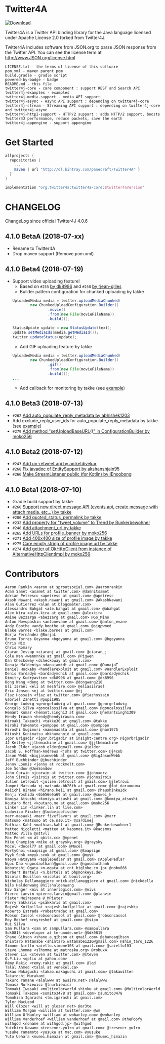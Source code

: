 Twitter4A
=========

[ ![Download](https://api.bintray.com/packages/panecraft/maven/Twitter4A/images/download.svg) ](https://bintray.com/panecraft/maven/Twitter4A/_latestVersion)

<!--*This repository is provided for convenience of existing users of Twitter4J for the stopgap hiatus of the official Twitter4J.*-->


Twitter4A is a Twitter API binding library for the Java language licensed under Apache License 2.0 forked from Twitter4J.

Twitter4A includes software from JSON.org to parse JSON response from the Twitter API. You can see the license term at http://www.JSON.org/license.html



```
LICENSE.txt - the terms of license of this software
pom.xml - maven parent pom
build.gradle - gradle script
powered-by-badge - badge
README.md - this file
twitter4j-core - core component : support REST and Search API
twitter4j-examples - examples
twitter4j-media-support - media API support
twitter4j-async - Async API support : depending on twitter4j-core
twitter4j-stream - Streaming API support : depending on twitter4j-core and twitter4j-async
twitter4j-http2-support - HTTP/2 support : adds HTTP/2 support, boosts Twitter4J performance, reduce packets, save the earth
twitter4j-appengine - support appengine
```


Get Started
===========

```groovy
allprojects {
  repositories {
    ...
    maven { url "http://dl.bintray.com/panecraft/Twitter4A" }
  }
}
```

```groovy
implementation "org.twitter4a:twitter4a-core:$twitter4aVersion"
```

CHANGELOG
=========

ChangeLog since official Twitter4J 4.0.6

## 4.1.0 BetaA (2018-07-xx)
  - Rename to Twitter4A
  - Drop maven support (Remove pom.xml)
  

## 4.1.0 Beta4 (2018-07-19)
  - Support video uploading feature!
    * Based on ```#255``` [by dk8996](https://github.com/yusuke/twitter4j/pull/255) and ```#258``` [by rjean-gilles](https://github.com/yusuke/twitter4j/pull/258)
    * Builder pattern configuration for chunked uploading by takke
    ```java
    UploadedMedia media = twitter.uploadMediaChunked(
            new ChunkedUploadConfiguration.Builder()
                    .movie()
                    .from(new File(movieFileName))
                    .build());

    StatusUpdate update = new StatusUpdate(text);
    update.setMediaIds(media.getMediaId());
    twitter.updateStatus(update);
    ```
    * Add GIF uploading feature by takke
    ```java
    UploadedMedia media = twitter.uploadMediaChunked(
            new ChunkedUploadConfiguration.Builder()
                    .gif()
                    .from(new File(movieFileName))
                    .build());
    ...
    ```
    * Add callback for monitoring by takke (see [example](https://github.com/takke/twitter4j/blob/master/twitter4j-examples/src/main/java/twitter4j/examples/tweets/UploadMovie.java#L57))

## 4.1.0 Beta3 (2018-07-13)
  - ```#262``` [Add auto_populate_reply_metadata by abhishek1203](https://github.com/yusuke/twitter4j/pull/262)
  - Add exclude_reply_user_ids for auto_populate_reply_metadata by takke (see [example](https://github.com/takke/twitter4j/blob/master/twitter4j-examples/src/main/java/twitter4j/examples/tweets/ReplyStatus.java#L51-L53))
  - ```#279``` [Add method "setUploadBaseURL()" in ConfigurationBuilder by moko256](https://github.com/yusuke/twitter4j/pull/279)

## 4.1.0 Beta2 (2018-07-12)
  - ```#243``` [Add un-retweet api by aniketdivekar](https://github.com/yusuke/twitter4j/pull/243)
  - ```#268``` [Fix javadoc of EntitySupport by akshanshjain95](https://github.com/yusuke/twitter4j/pull/268)
  - ```#266``` [Make StreamListener public (for Kotlin) by IEnoobong](https://github.com/yusuke/twitter4j/pull/266)

## 4.1.0 Beta1 (2018-07-10)
  - Gradle build support by takke
  - ```#260``` [Support new direct message API (events api, create message with attach media, etc...) by takke](https://github.com/yusuke/twitter4j/pull/260)
  - ```#280``` [Add quoted_status_permalink by takke](https://github.com/yusuke/twitter4j/pull/280)
  - ```#232``` [Add property for &quot;tweet_volume&quot; to Trend by Bunkerbewohner ](https://github.com/yusuke/twitter4j/pull/232)
  - ```#248``` [Add attachment_url by takke](https://github.com/yusuke/twitter4j/pull/248)
  - ```#265``` [Add URLs for profile_banner by moko256](https://github.com/yusuke/twitter4j/pull/265)
  - ```#271``` [Add 400x400 size of profile image by takke](https://github.com/yusuke/twitter4j/pull/271)
  - ```#275``` [Care empty string of profile image url by takke](https://github.com/yusuke/twitter4j/pull/275)
  - ```#274``` [Add getter of OkHttpClient from instance of AlternativeHttpClientImpl by moko256](https://github.com/yusuke/twitter4j/pull/274)


Contributors
============

```
Aaron Rankin <aaron at sproutsocial.com> @aaronrankin
Adam Samet <asamet at twitter.com> @damnitsamet
Adrian Petrescu <apetresc at gmail.com> @apetresc
Akash Nawani <akash.nawani at gmail.com> @AkashNawani
Alan Gutierrez <alan at blogometer.com>
Alessandro Bahgat <ale.bahgat at gmail.com> @abahgat
Alex Kira <alex.kira at gmail.com> @alexkira
Amine Bezzarga <abezzarg at gmail.com> @Go_Mino
Anton Novopashin <antonevane at gmail.com> @anton_evane
Andy Boothe <andy.boothe at gmail.com> @sigpwned
Blake Barnes <blake.barnes at gmail.com>
Borja Fernández @BorjaL
Bruno Torres Goyanna <bgoyanna at gmail.com> @bgoyanna
Chris Nix
Chris Romary
Ciaran Jessup <ciaranj at gmail.com> @ciaran_j
Cole Wen <wennnnke at gmail.com> @Pigwen
Dan Checkoway <dcheckoway at gmail.com>
Danaja Maldeniya <danajamkdt at gmail.com> @DanajaT
Daniel Huckaby <handlerexploit at gmail.com> @HandlerExploit
Denis Bardadym <bardadymchik at gmail.com> @bardadymchik
Dimitry Kudryavtsev <dk8996 at gmail.com> @dk8996
Dong Wang <dong at twitter.com> @dongwang218
Eli Israel <eli at meshfire.com> @eliasisrael
Eric Jensen <ej at twitter.com> @ej
Fiaz Hossain <fiaz at twitter.com> @fiazhossain
Gabriel Zanetti @pupi1985
George Ludwig <georgeludwig at gmail.com> @georgeludwig
Gonçalo Silva <goncalossilva at gmail.com> @goncalossilva
Hemant Kumar <hemant.singh13 at gmail.com> @hemantsingh1309
Hendy Irawan <hendy@hendyirawan.com>
Hiroaki Takeuchi <takke30 at gmail.com> @takke
Hiroki Takemoto <pompopo at gmail.com> @pompopo
Hiroshi Sugimori <mamamadata at gmail.com> @ham1975
Hitoshi Kunimatsu <hkhumanoid at gmail.com>
Igor Brigadir <igor.brigadir at insight-centre.org> @igorbrigadir
JJ Kelley <jjthemachine at gmail.com> @jjthemachine
Jacob Elder <jacob.elder@gmail.com> @jelder
Jacob S. Hoffman-Andrews <jsha at twitter.com> @j4cob
Jason Webb <bigjasonwebb at gmail.com> @BigJasonWebb
Jeff Buchbinder @jbuchbinder
Jenny Loomis <jenny at rockmelt.com>
Joe Sondow @JoeSondow
John Corwin <jcorwin at twitter.com> @johnxorz
John Sirois <jsirois at twitter.com> @johnsirois
Julien Letrouit <julien.letrouit at gmail.com> @jletroui
Jumpei Matsuda <j.matsuda.bb26th at gmail.com> @fat_daruuuuma
Keiichi Hirano <hirano.kei1 at gmail.com> @haushinka2dx
Kenji Yoshida <6b656e6a69 at gmail.com> @xuwei_k
Komiya Atsushi <komiya.atsushi at gmail.com> @komiya_atsushi
Koutaro Mori <koutaro.mo at gmail.com> @moko256
Linker Lin <linker.lin at live.com>
Ludovico Fischer @ludovicofischer
marr-masaaki <marr fiveflavors at gmail.com> @marr
matsumo <matsumo at ce.ns0.it> @sardinej
Mathias Kahl <mathias.kahl at gmail.com> @Bunkerbewohner1
Matteo Nicoletti <matteo at kaosmos.it> @kaosmos
Matteo Villa @mttvll
Max Penet <m at qbits.cc> @mpenet
Mike Champion <mike at graysky.org> @graysky
Mocel <docel77 at gmail.com> @Mocel
MortyChoi <soapsign at gmail.com> @Soapsign
Myyk Seok <myyk.seok at gmail.com> @myyk
Naoya Hatayama <applepedlar at gmail.com> @ApplePedlar
Ngoc Dao <ngocdaothanh@gmail.com> @ngocdaothanh
Nobutoshi Ogata <n-ogata at cnt.biglobe.co.jp> @nobu666
Norbert Bartels <n.bartels at phpmonkeys.de>
Nicolas Bouillon <nicolas at bouil.org>
Nicholas Dellamaggiore <nick.dellamaggiore at gmail.com> @nickdella
Nils Haldenwang @nilshaldenwang
Niv Singer <niv at innerlogics.com> @nivs
Pierre Lanvin <pierre.lanvin@gmail.com> @planvin
Pieter Meiresone @_MPieter
Perry Sakkaris <psakkaris at gmail.com>
Rajesh Koilpillai <rajesh.koilpillai at gmail.com> @rajeshkp
Roberto Estrada <robestradac at gmail.com>
Robson Cassol <robsoncassol at gmail.com> @robsoncassol
Roy Reshef <royreshef at gmail.com> @tsipo
Rui Silva
Sam Pullara <sam at sampullara.com> @sampullara
Sdk0815 <developer at terumode.net> @Sdk0815
Shane Gibson <shane.a.gibson at gmail.com> @shaneagibson
Shintaro Watanabe <shintaro.watanabe1226@gmail.com> @shin_taro_1226
Simone Aiello <aiello.simone103 at gmail.com> @saiello103
Steve Lhomme <slhomme at matroska.org> @robux4
Steven Liu <steven at twitter.com> @steven
Q.P.Liu <qpliu at yahoo.com>
Rémy Rakic <remy.rakic at gmail.com> @lqd
Talal Ahmed <talal at venexel.ca>
Takao Nakaguchi <takao.nakaguchi at gmail.com> @takawitter
Takatoshi Murakami
Takuro Yamane <alalwww at awairo.net> @alalwww
Tomasz Nurkiewicz @tnurkiewicz
Tomoaki Iwasaki <multicolorworld.shinku at gmail.com> @MulticolorWorld
Tomoaki Takezoe <sumito3478 at gmail.com> @sumito3478
Tomohisa Igarashi <tm.igarashi at gmail.com>
Tyler MacLeod
Will Glozer <will at glozer.net> @ar3te
William Morgan <william at twitter.com> @wm
William O'Hanley <william at wohanley.com> @wohanley
William Vanderhoef <william.vanderhoef at gmail.com> @thePoofy
withgod <noname at withgod.jp> @withgod
Yuichiro Kawano <tresener.yu1ro at gmail.com> @tresener_yu1ro
Yusuke Yamamoto <yusuke at mac.com> @yusuke
Yuto Uehara <mumei.himazin at gmail.com> @mumei_himazin
```